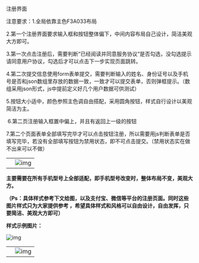 注册界面

注意要求：1.全局依靠主色F3A033布局

2.第一个注册界面要求输入框和按钮整体偏下，中间内容布局自己设计，简洁美观大方即可。

​          3.第一次点击注册后，需要判断“已经阅读并同意服务协议“是否勾选，没勾选提示请同意用户协议，勾选后才可以点击下一步实现页面跳转。

​          4.第二次提交信息使用form表单提交，需要判断输入的姓名、身份证号以及手机号是否和json数组里存放的数据一致，一致才可以提交表单，否则弹框提示。（数组采用json形式，js中提前定义好几个用户数据可供测试）

​          5.按钮大小适中，颜色参照主色调自由搭配，采用圆角按钮，样式自行设计以美观简洁为主。

​          6.第二页注册输入框置中偏上，并且有返回上一级的按钮

7.第二个页面表单全部填写完毕才可以点击按钮注册，所以需要用js判断表单是否填写完毕，若没有全部填写按钮为禁用状态，即不可点击提交。（禁用状态实在做不出来可以不做）

  

|      |                                                              |
| ---- | ------------------------------------------------------------ |
|      | ![img](file:///C:/Users/15981/AppData/Local/Temp/msohtmlclip1/01/clip_image001.gif) |


​          **主要需要在所有手机型号上全部适配，即手机型号改变时，整体布局不变，美观大方。**

**（Ps：具体样式参考下文给图，以及支付宝、微信等平台的注册页面。同时这些图片样式只为大家提供参考 ，希望具体样式和风格可以自由设计，自由发挥，只要简洁、美观大方即可）**

 

**样式示例图片：**

![img](file:///C:/Users/15981/AppData/Local/Temp/msohtmlclip1/01/clip_image003.jpg)


  

|      |                                                              |
| ---- | ------------------------------------------------------------ |
|      | ![img](file:///C:/Users/15981/AppData/Local/Temp/msohtmlclip1/01/clip_image005.jpg) |